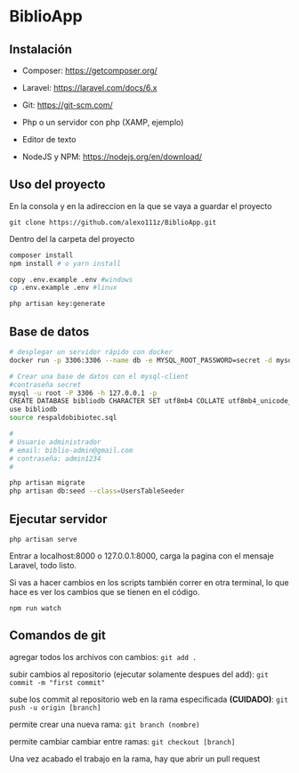 # BiblioApp


## Instalación

- Composer: https://getcomposer.org/

- Laravel: https://laravel.com/docs/6.x

- Git: https://git-scm.com/

- Php o un servidor con php (XAMP, ejemplo)

- Editor de texto

- NodeJS y NPM: https://nodejs.org/en/download/

## Uso del proyecto

En la consola y en la adireccion en la que se vaya a guardar el proyecto

`git clone https://github.com/alexo111z/BiblioApp.git`

Dentro del la carpeta del proyecto

```bash
composer install
npm install # o yarn install

copy .env.example .env #windows
cp .env.example .env #linux

php artisan key:generate


```

## Base de datos

```bash
# desplegar un servidor rápido con docker
docker run -p 3306:3306 --name db -e MYSQL_ROOT_PASSWORD=secret -d mysql:5.6

# Crear una base de datos con el mysql-client
#contraseña secret
mysql -u root -P 3306 -h 127.0.0.1 -p 
CREATE DATABASE bibliodb CHARACTER SET utf8mb4 COLLATE utf8mb4_unicode_ci;
use bibliodb
source respaldobibiotec.sql

#
# Usuario administrador
# email: biblio-admin@gmail.com
# contraseña: admin1234
#

php artisan migrate
php artisan db:seed --class=UsersTableSeeder
```

## Ejecutar servidor

`php artisan serve`

Entrar a localhost:8000 o 127.0.0.1:8000, carga la pagina con el mensaje Laravel, todo listo.

Si vas a hacer cambios en los scripts también correr en otra terminal, lo que hace es ver los cambios que se tienen en el código.

`npm run watch`

## Comandos de git


agregar todos los archivos con cambios: `git add .`


subir cambios al repositorio (ejecutar solamente despues del add): `git commit -m "first commit"`

sube los commit al repositorio web en la rama especificada **(CUIDADO)**: `git push -u origin [branch]`

permite crear una nueva rama: `git branch (nombre)`

permite cambiar cambiar entre ramas: `git checkout [branch]`

Una vez acabado el trabajo en la rama, hay que abrir un pull request
